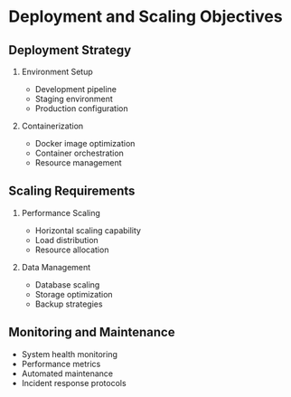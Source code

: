 # Deployment and Scaling Objectives

## Deployment Strategy

1. Environment Setup
   - Development pipeline
   - Staging environment
   - Production configuration

2. Containerization
   - Docker image optimization
   - Container orchestration
   - Resource management

## Scaling Requirements

1. Performance Scaling
   - Horizontal scaling capability
   - Load distribution
   - Resource allocation

2. Data Management
   - Database scaling
   - Storage optimization
   - Backup strategies

## Monitoring and Maintenance

- System health monitoring
- Performance metrics
- Automated maintenance
- Incident response protocols